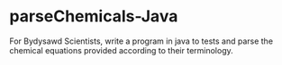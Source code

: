 # parseChemicals-Java
For Bydysawd Scientists, write a program in java to tests and parse the chemical equations provided according to their terminology.
